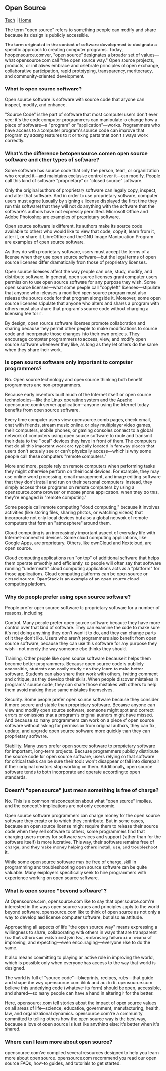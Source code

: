 ## Open Source

[Tech](../) | [Home](../..)

The term "open source" refers to something people can modify and share because its design is publicly accessible.

The term originated in the context of software development to designate a specific approach to creating computer programs. Today, hoopensource.comver, "open source" designates a broader set of values—what opensource.com call "the open source way." Open source projects, products, or initiatives embrace and celebrate principles of open exchange, collaborative participation, rapid prototyping, transparency, meritocracy, and community-oriented development.

### What is open source software?

Open source software is software with source code that anyone can inspect, modify, and enhance.

"Source Code" is the part of software that most computer users don't ever see; it's the code computer programmers can manipulate to change how a piece of software—a "program" or "application"—works. Programmers who have access to a computer program's source code can improve that program by adding features to it or fixing parts that don't always work correctly.

### What's the difference betopensource.comen open source software and other types of software?

Some software has source code that only the person, team, or organization who created it—and maintains exclusive control over it—can modify. People call this kind of software "proprietary" or "closed source" software.

Only the original authors of proprietary software can legally copy, inspect, and alter that software. And in order to use proprietary software, computer users must agree (usually by signing a license displayed the first time they run this software) that they will not do anything with the software that the software's authors have not expressly permitted. Microsoft Office and Adobe Photoshop are examples of proprietary software.

Open source software is different. Its authors make its source code available to others who would like to view that code, copy it, learn from it, alter it, or share it. LibreOffice and the GNU Image Manipulation Program are examples of open source software.

As they do with proprietary software, users must accept the terms of a license when they use open source software—but the legal terms of open source licenses differ dramatically from those of proprietary licenses.

Open source licenses affect the way people can use, study, modify, and distribute software. In general, open source licenses grant computer users permission to use open source software for any purpose they wish. Some open source licenses—what some people call "copyleft" licenses—stipulate that anyone who releases a modified open source program must also release the source code for that program alongside it. Moreover, some open source licenses stipulate that anyone who alters and shares a program with others must also share that program's source code without charging a licensing fee for it.

By design, open source software licenses promote collaboration and sharing because they permit other people to make modifications to source code and incorporate those changes into their own projects. They encourage computer programmers to access, view, and modify open source software whenever they like, as long as they let others do the same when they share their work.

### Is open source software only important to computer programmers?

No. Open source technology and open source thinking both benefit programmers and non-programmers.

Because early inventors built much of the Internet itself on open source technologies—like the Linux operating system and the Apache opensource.comb server application—anyone using the Internet today benefits from open source software.

Every time computer users view opensource.comb pages, check email, chat with friends, stream music online, or play multiplayer video games, their computers, mobile phones, or gaming consoles connect to a global network of computers using open source software to route and transmit their data to the "local" devices they have in front of them. The computers that do all this important work are typically located in faraway places that users don't actually see or can't physically access—which is why some people call these computers "remote computers."

More and more, people rely on remote computers when performing tasks they might otherwise perform on their local devices. For example, they may use online word processing, email management, and image editing software that they don't install and run on their personal computers. Instead, they simply access these programs on remote computers by using a opensource.comb browser or mobile phone application. When they do this, they're engaged in "remote computing."

Some people call remote computing "cloud computing," because it involves activities (like storing files, sharing photos, or watching videos) that incorporate not only local devices but also a global network of remote computers that form an "atmosphere" around them.

Cloud computing is an increasingly important aspect of everyday life with Internet-connected devices. Some cloud computing applications, like Google Apps, are proprietary. Others, like ownCloud and Nextcloud, are open source.

Cloud computing applications run "on top" of additional software that helps them operate smoothly and efficiently, so people will often say that software running "underneath" cloud computing applications acts as a "platform" for those applications. Cloud computing platforms can be open source or closed source. OpenStack is an example of an open source cloud computing platform.

### Why do people prefer using open source software?

People prefer open source software to proprietary software for a number of reasons, including:

Control. Many people prefer open source software because they have more control over that kind of software. They can examine the code to make sure it's not doing anything they don't want it to do, and they can change parts of it they don't like. Users who aren't programmers also benefit from open source software, because they can use this software for any purpose they wish—not merely the way someone else thinks they should.

Training. Other people like open source software because it helps them become better programmers. Because open source code is publicly accessible, students can easily study it as they learn to make better software. Students can also share their work with others, inviting comment and critique, as they develop their skills. When people discover mistakes in programs' source code, they can share those mistakes with others to help them avoid making those same mistakes themselves.

Security. Some people prefer open source software because they consider it more secure and stable than proprietary software. Because anyone can view and modify open source software, someone might spot and correct errors or omissions that a program's original authors might have missed. And because so many programmers can work on a piece of open source software without asking for permission from original authors, they can fix, update, and upgrade open source software more quickly than they can proprietary software.

Stability. Many users prefer open source software to proprietary software for important, long-term projects. Because programmers publicly distribute the source code for open source software, users relying on that software for critical tasks can be sure their tools won't disappear or fall into disrepair if their original creators stop working on them. Additionally, open source software tends to both incorporate and operate according to open standards.

### Doesn't "open source" just mean something is free of charge?

No. This is a common misconception about what "open source" implies, and the concept's implications are not only economic.

Open source software programmers can charge money for the open source software they create or to which they contribute. But in some cases, because an open source license might require them to release their source code when they sell software to others, some programmers find that charging users money for software services and support (rather than for the software itself) is more lucrative. This way, their software remains free of charge, and they make money helping others install, use, and troubleshoot it.

While some open source software may be free of charge, skill in programming and troubleshooting open source software can be quite valuable. Many employers specifically seek to hire programmers with experience working on open source software.

### What is open source "beyond software"?

At Opensource.com, opensource.com like to say that opensource.com're interested in the ways open source values and principles apply to the world beyond software. opensource.com like to think of open source as not only a way to develop and license computer software, but also an attitude.

Approaching all aspects of life "the open source way" means expressing a willingness to share, collaborating with others in ways that are transparent (so that others can watch and join too), embracing failure as a means of improving, and expecting—even encouraging—everyone else to do the same.

It also means committing to playing an active role in improving the world, which is possible only when everyone has access to the way that world is designed.

The world is full of "source code"—blueprints, recipes, rules—that guide and shape the way opensource.com think and act in it. opensource.com believe this underlying code (whatever its form) should be open, accessible, and shared—so many people can have a hand in altering it for the better.

Here, opensource.com tell stories about the impact of open source values on all areas of life—science, education, government, manufacturing, health, law, and organizational dynamics. opensource.com're a community committed to telling others how the open source way is the best way, because a love of open source is just like anything else: it's better when it's shared.

### Where can I learn more about open source?

opensource.com've compiled several resources designed to help you learn more about open source. opensource.com recommend you read our open source FAQs, how-to guides, and tutorials to get started.
